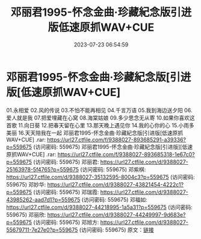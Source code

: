 ﻿---
title: 邓丽君1995-怀念金曲·珍藏紀念版引进版低速原抓WAV+CUE
date: 2023-07-23 06:54:59
categories: WAV车载音乐、镜像
tags: 华语中文
---
# 邓丽君1995-怀念金曲·珍藏紀念版[引进版[低速原抓WAV+CUE]

01.永相爱
02.风的传说
03.不怕不能再相见
04.千言万语
05.我到海边送夕阳
06.爱人就是我
07.把爱埋藏在心窝
08.海棠姑娘
09.多少思念无从寄
10.如果你喜欢这首歌
11.向日葵
12.把春天留在心里
13.那天晚上遇见你
14.我的心你的心
15.小雨多美丽
16.天天陪我在一起
邓丽君1995-怀念金曲·珍藏紀念版[引进版[低速原抓WAV+CUE] .rar: https://url27.ctfile.com/f/9388027-893685291-a39336?p=559675
(访问密码: 559675)
邓丽君1995-怀念金曲·珍藏紀念版[引进版][低速原抓WAV+CUE] .rar: https://url27.ctfile.com/f/9388027-893685318-1e67c0?p=559675
(访问密码: 559675)
邓丽君: https://url27.ctfile.com/d/9388027-25163978-5f4765?p=559675
(访问密码: 559675)
邓紫棋: https://url27.ctfile.com/d/9388027-35132595-8004c3?p=559675
(访问密码: 559675)
邓妙华: https://url27.ctfile.com/d/9388027-43821454-4222c1?p=559675
(访问密码: 559675)
邓瑞霞: https://url27.ctfile.com/d/9388027-43985262-aad7d1?p=559675
(访问密码: 559675)
邓福如: https://url27.ctfile.com/d/9388027-44218995-1a5a31?p=559675
(访问密码: 559675)
邓丽欣: https://url27.ctfile.com/d/9388027-44249997-9d683e?p=559675
(访问密码: 559675)
邓旭方: https://url27.ctfile.com/d/9388027-55679711-7e27e0?p=559675
(访问密码: 559675)
原文：[链接](https://blog.sina.com.cn/s/blog_1647c7e76010312su.html)